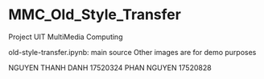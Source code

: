 # MMC_Old_Style_Transfer
Project UIT MultiMedia Computing

old-style-transfer.ipynb: main source
Other images are for demo purposes

NGUYEN THANH DANH 17520324
PHAN NGUYEN 17520828
